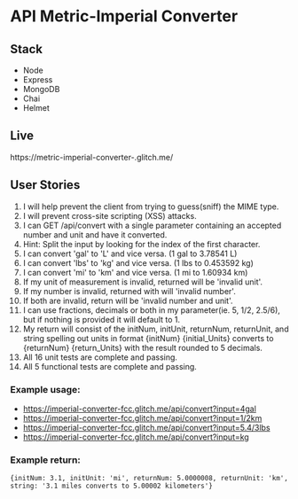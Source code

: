 # API Metric-Imperial Converter
## Stack
* Node
* Express
* MongoDB
* Chai
* Helmet 

## Live
https://metric-imperial-converter-.glitch.me/

## User Stories
1. I will help prevent the client from trying to guess(sniff) the MIME type.
2. I will prevent cross-site scripting (XSS) attacks.
3. I can GET /api/convert with a single parameter containing an accepted number and unit and have it converted.
4. Hint: Split the input by looking for the index of the first character.
5. I can convert 'gal' to 'L' and vice versa. (1 gal to 3.78541 L)
6. I can convert 'lbs' to 'kg' and vice versa. (1 lbs to 0.453592 kg)
7. I can convert 'mi' to 'km' and vice versa. (1 mi to 1.60934 km)
8. If my unit of measurement is invalid, returned will be 'invalid unit'.
9. If my number is invalid, returned with will 'invalid number'.
10. If both are invalid, return will be 'invalid number and unit'.
11. I can use fractions, decimals or both in my parameter(ie. 5, 1/2, 2.5/6), but if nothing is provided it will default to 1.
12. My return will consist of the initNum, initUnit, returnNum, returnUnit, and string spelling out units in format {initNum} {initial_Units} converts to {returnNum} {return_Units} with the result rounded to 5 decimals.
13. All 16 unit tests are complete and passing.
14. All 5 functional tests are complete and passing.

### Example usage:
* https://imperial-converter-fcc.glitch.me/api/convert?input=4gal
* https://imperial-converter-fcc.glitch.me/api/convert?input=1/2km
* https://imperial-converter-fcc.glitch.me/api/convert?input=5.4/3lbs
* https://imperial-converter-fcc.glitch.me/api/convert?input=kg

### Example return:
`{initNum: 3.1, initUnit: 'mi', returnNum: 5.0000008, returnUnit: 'km', string: '3.1 miles converts to 5.00002 kilometers'}`

